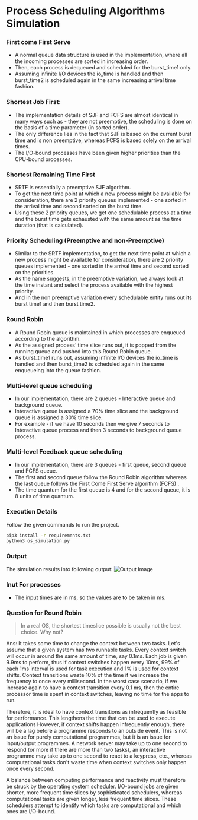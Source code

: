 # Process Scheduling Algorithms Simulation

### First come First Serve

- A normal queue data structure is used in the implementation, where all the incoming processes are sorted in increasing order.
- Then, each process is dequeued and scheduled for the burst_time1 only.
- Assuming infinite I/O devices the io_time is handled and then burst_time2 is scheduled again in the same increasing arrival time fashion.

### Shortest Job First:

- The implementation details of SJF and FCFS are almost identical in many ways such as - they are not preemptive, the scheduling is done on the basis of a time parameter (in sorted order).
- The only difference lies in the fact that SJF is based on the current burst time and is non preemptive, whereas FCFS is based solely on the arrival times.
- The I/O-bound processes have been given higher priorities than the CPU-bound processes.

### Shortest Remaining Time First

- SRTF is essentially a preemptive SJF algorithm.
- To get the next time point at which a new process might be available for consideration, there are 2 priority queues implemented - one sorted in the arrival time and second sorted on the burst time.
- Using these 2 priority queues, we get one schedulable process at a time and the burst time gets exhausted with the same amount as the time duration (that is calculated).

### Priority Scheduling (Preemptive and non-Preemptive)

- Similar to the SRTF implementation, to get the next time point at which a new process might be available for consideration, there are 2 priority queues implemented - one sorted in the arrival time and second sorted on the priorities.
- As the name suggests, in the preemptive variation, we always look at the time instant and select the process available with the highest priority.
- And in the non preemptive variation every schedulable entity runs out its burst time1 and then burst time2.

### Round Robin

- A Round Robin queue is maintained in which processes are enqueued according to the algorithm.
- As the assigned process’ time slice runs out, it is popped from the running queue and pushed into this Round Robin queue.
- As burst_time1 runs out, assuming infinite I/O devices the io_time is handled and then burst_time2 is scheduled again in the same enqueueing into the queue fashion.

### Multi-level queue scheduling

- In our implementation, there are 2 queues - Interactive queue and background queue.
- Interactive queue is assigned a 70% time slice and the background queue is assigned a 30% time slice.
- For example - if we have 10 seconds then we give 7 seconds to Interactive queue process and then 3 seconds to background queue process.

### Multi-level Feedback queue scheduling

- In our implementation, there are 3 queues - first queue, second queue and FCFS queue.
- The first and second queue follow the Round Robin algorithm whereas the last queue follows the First Come First Serve algorithm (FCFS) .
- The time quantum for the first queue is 4 and for the second queue, it is 8 units of time quantum.

### Execution Details

Follow the given commands to run the project.

```sh
pip3 install -r requirements.txt
python3 os_simulation.py
```

### Output

The simulation results into following output:
![Output Image](https://ibb.co/MGSfqzk)

### Inut For processes

- The input times are in ms, so the values are to be taken in ms.

### Question for Round Robin

> In a real OS, the shortest timeslice possible is usually not the best choice. Why not?

Ans: It takes some time to change the context between two tasks. Let's assume that a given system has two runnable tasks. Every context switch will occur in around the same amount of time, say 0.1ms. Each job is given 9.9ms to perform, thus if context switches happen every 10ms, 99% of each 1ms interval is used for task execution and 1% is used for context shifts. Context transitions waste 10% of the time if we increase the frequency to once every millisecond. In the worst case scenario, if we increase again to have a context transition every 0.1 ms, then the entire processor time is spent in context switches, leaving no time for the apps to run.

Therefore, it is ideal to have context transitions as infrequently as feasible for performance. This lengthens the time that can be used to execute applications However, if context shifts happen infrequently enough, there will be a lag before a programme responds to an outside event. This is not an issue for purely computational programmes, but it is an issue for input/output programmes. A network server may take up to one second to respond (or more if there are more than two tasks), an interactive programme may take up to one second to react to a keypress, etc., whereas computational tasks don't waste time when context switches only happen once every second.

A balance between computing performance and reactivity must therefore be struck by the operating system scheduler. I/O-bound jobs are given shorter, more frequent time slices by sophisticated schedulers, whereas computational tasks are given longer, less frequent time slices. These schedulers attempt to identify which tasks are computational and which ones are I/O-bound.
